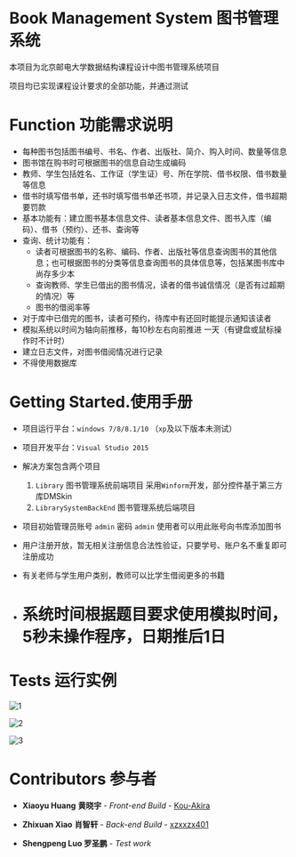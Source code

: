 # Book Management System 图书管理系统

本项目为北京邮电大学数据结构课程设计中图书管理系统项目

项目均已实现课程设计要求的全部功能，并通过测试

# Function 功能需求说明

- 每种图书包括图书编号、书名、作者、出版社、简介、购入时间、数量等信息
- 图书馆在购书时可根据图书的信息自动生成编码
- 教师、学生包括姓名、工作证（学生证）号、所在学院、借书权限、借书数量等信息
- 借书时填写借书单，还书时填写借书单还书项，并记录入日志文件，借书超期要罚款
- 基本功能有：建立图书基本信息文件、读者基本信息文件、图书入库（编码）、借书（预约）、还书、查询等
- 查询、统计功能有：
  - 读者可根据图书的名称、编码、作者、出版社等信息查询图书的其他信息；也可根据图书的分类等信息查询图书的具体信息等，包括某图书库中尚存多少本
  - 查询教师、学生已借出的图书情况，读者的借书诚信情况（是否有过超期的情况）等
  - 图书的借阅率等
- 对于库中已借完的图书，读者可预约，待库中有还回时能提示通知该读者
- 模拟系统以时间为轴向前推移，每10秒左右向前推进 一天（有键盘或鼠标操作时不计时）
- 建立日志文件，对图书借阅情况进行记录
- 不得使用数据库

# Getting Started.使用手册

- 项目运行平台：`windows 7/8/8.1/10` （`xp`及以下版本未测试）

- 项目开发平台：`Visual Studio 2015`

- 解决方案包含两个项目

  1. `Library` 图书管理系统前端项目 采用`Winform`开发，部分控件基于第三方库DMSkin
  2. `LibrarySystemBackEnd` 图书管理系统后端项目

- 项目初始管理员账号 `admin` 密码 `admin` 使用者可以用此账号向书库添加图书

- 用户注册开放，暂无相关注册信息合法性验证，只要学号、账户名不重复即可注册成功

- 有关老师与学生用户类别，教师可以比学生借阅更多的书籍

- # 系统时间根据题目要求使用模拟时间，5秒未操作程序，日期推后1日



# Tests 运行实例

![1](https://github.com/Kou-Akira/LIBRARY/blob/master/LIBRARY/DescribeImage/1.png)

![2](https://github.com/Kou-Akira/LIBRARY/blob/master/LIBRARY/DescribeImage/2.png)

![3](https://github.com/Kou-Akira/LIBRARY/blob/master/LIBRARY/DescribeImage/3.png)

# Contributors 参与者

- **Xiaoyu Huang**  **黄晓宇** - *Front-end Build* - [Kou-Akira](https://github.com/Kou-Akira)


- **Zhixuan Xiao** **肖智轩** - *Back-end Build* - [xzxxzx401](https://github.com/xzxxzx401)
- **Shengpeng Luo 罗圣鹏** - *Test work* 


